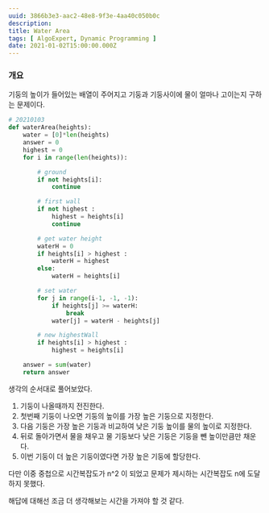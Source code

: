 ```yaml
---
uuid: 3866b3e3-aac2-48e8-9f3e-4aa40c050b0c
description: 
title: Water Area
tags: [ AlgoExpert, Dynamic Programming ]
date: 2021-01-02T15:00:00.000Z
---
```








### 개요

기둥의 높이가 들어있는 배열이 주어지고 기둥과 기둥사이에 물이 얼마나 고이는지 구하는 문제이다.

```python
# 20210103
def waterArea(heights):
	water = [0]*len(heights)
	answer = 0
	highest = 0
	for i in range(len(heights)):

		# ground
		if not heights[i]:
			continue

		# first wall
		if not highest :
			highest = heights[i]
			continue

		# get water height
		waterH = 0
		if heights[i] > highest :
			waterH = highest 
		else:
			waterH = heights[i]

		# set water
		for j in range(i-1, -1, -1):
			if heights[j] >= waterH:
				break
			water[j] = waterH - heights[j]

		# new highestWall
		if heights[i] > highest :
			highest = heights[i]

	answer = sum(water)
	return answer
```

생각의 순서대로 풀어보았다.

1. 기둥이 나올때까지 전진한다.
2. 첫번째 기둥이 나오면 기둥의 높이를 가장 높은 기둥으로 지정한다.
3. 다음 기둥은 가장 높은 기둥과 비교하여 낮은 기둥 높이를 물의 높이로 지정한다.
4. 뒤로 돌아가면서 물을 채우고 물 기둥보다 낮은 기둥은 기둥을 뺀 높이만큼만 채운다.
5. 이번 기둥이 더 높은 기둥이였다면 가장 높은 기둥에 할당한다.

다만 이중 중첩으로 시간복잡도가 n^2 이 되었고 문제가 제시하는 시간복잡도 n에 도달하지 못했다.

해답에 대해선 조금 더 생각해보는 시간을 가져야 할 것 같다.